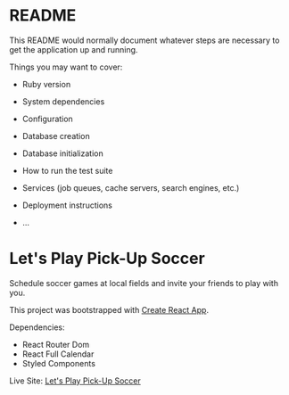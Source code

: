 # README

This README would normally document whatever steps are necessary to get the
application up and running.

Things you may want to cover:

* Ruby version

* System dependencies

* Configuration

* Database creation

* Database initialization

* How to run the test suite

* Services (job queues, cache servers, search engines, etc.)

* Deployment instructions

* ...

# Let's Play Pick-Up Soccer

Schedule soccer games at local fields and invite your friends to play with you. 

This project was bootstrapped with [Create React App](https://github.com/facebook/create-react-app).

Dependencies: 

- React Router Dom
- React Full Calendar
- Styled Components 


Live Site: [Let's Play Pick-Up Soccer](https://letsplaypickupsoccer.netlify.app/login)
